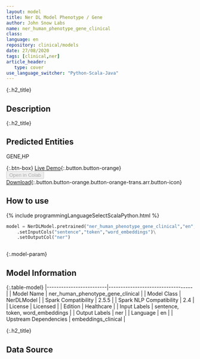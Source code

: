 ```yaml
---
layout: model
title: Ner DL Model Phenotype / Gene
author: John Snow Labs
name: ner_human_phenotype_gene_clinical
class: 
language: en
repository: clinical/models
date: 27/08/2020
tags: [clinical,ner]
article_header:
   type: cover
use_language_switcher: "Python-Scala-Java"
---
```


{:.h2_title}
## Description 


 {:.h2_title}
## Predicted Entities
GENE,HP 

{:.btn-box}
[Live Demo](https://demo.johnsnowlabs.com/healthcare/NER_HUMAN_PHENOTYPE_GENE_CLINICAL/){:.button.button-orange}<br/><button class="button button-orange" disabled>Open in Colab</button><br/>[Download](https://s3.amazonaws.com/auxdata.johnsnowlabs.com/clinical/models/ner_human_phenotype_gene_clinical_en_2.5.5_2.4_1598558253840.zip){:.button.button-orange.button-orange-trans.arr.button-icon}<br/>

## How to use 
<div class="tabs-box" markdown="1">

{% include programmingLanguageSelectScalaPython.html %}

```python
model = NerDLModel.pretrained("ner_human_phenotype_gene_clinical","en","clinical/models")\
	.setInputCols("sentence","token","word_embeddings")\
	.setOutputCol("ner")
```

```scala

```
</div>



{:.model-param}
## Model Information

{:.table-model}
|-------------------------|-----------------------------------|
| Model Name              | ner_human_phenotype_gene_clinical |
| Model Class             | NerDLModel                        |
| Spark Compatibility     | 2.5.5                             |
| Spark NLP Compatibility | 2.4                               |
| License                 | Licensed                          |
| Edition                 | Healthcare                        |
| Input Labels            | sentence, token, word_embeddings  |
| Output Labels           | ner                               |
| Language                | en                                |
| Upstream Dependencies   | embeddings_clinical               |




{:.h2_title}
## Data Source



